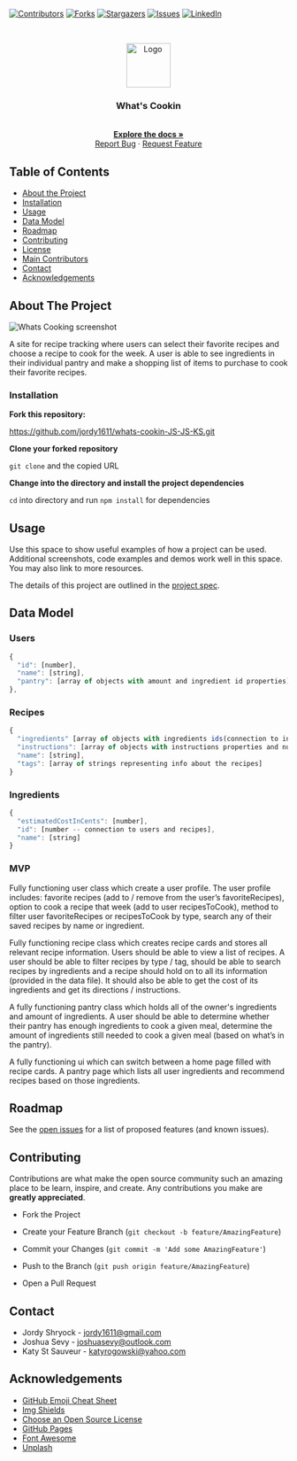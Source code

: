
[![Contributors][contributors-shield]][contributors-url]
[![Forks][forks-shield]][forks-url]
[![Stargazers][stars-shield]][stars-url]
[![Issues][issues-shield]][issues-url]
[![LinkedIn][linkedin-shield]][linkedin-url]


<br />
<p align="center">
  <a href="https://github.com/jordy1611/whats-cookin-JS-JS-KS">
    <img src="https://external-content.duckduckgo.com/iu/?u=https%3A%2F%2Fimg.pngio.com%2Fchef-cooking-logo-clip-art-cook-free-transparent-png-clipart-cook-png-black-and-white-840_1015.png&f=1&nofb=1" alt="Logo" width="80" height="80">
  </a>

  <h3 align="center">What's Cookin</h3>

  <p align="center">
    <br />
    <a href="https://github.com/jordy1611/whats-cookin-JS-JS-KS"><strong>Explore the docs »</strong></a>
    <br />
    <a href="https://github.com/jordy1611/whats-cookin-JS-JS-KS/issues">Report Bug</a>
    ·
    <a href="https://github.com/jordy1611/whats-cookin-JS-JS-KS/issues">Request Feature</a>
  </p>
</p>

## Table of Contents

* [About the Project](#about-the-project)
* [Installation](#installation)
* [Usage](#usage)
* [Data Model](#data-model)
* [Roadmap](#roadmap)
* [Contributing](#contributing)
* [License](#license)
* [Main Contributors](#contributors)
* [Contact](#contact)
* [Acknowledgements](#acknowledgements)


<!-- ABOUT THE PROJECT -->
## About The Project

![Whats Cooking screenshot](assets/mainPage.png)


A site for recipe tracking where users can select their favorite recipes and choose a recipe to cook for the week.  A user is able to see ingredients in their individual pantry and make a shopping list of items to purchase to cook their favorite recipes.

### Installation

**Fork this repository:**


https://github.com/jordy1611/whats-cookin-JS-JS-KS.git

**Clone your forked repository**

`git clone` and the copied URL

**Change into the directory and install the project dependencies**

`cd` into directory and run `npm install` for dependencies



<!-- USAGE EXAMPLES -->
## Usage

Use this space to show useful examples of how a project can be used. Additional screenshots, code examples and demos work well in this space. You may also link to more resources.

The details of this project are outlined in the <a href="https://frontend.turing.io/projects/whats-cookin.html" target="\__blank">project spec</a>.

<!-- DATA MODEL -->

## Data Model
### Users
```js
{
  "id": [number],
  "name": [string],
  "pantry": [array of objects with amount and ingredient id properties]
},
```

### Recipes
```js
{
  "ingredients" [array of objects with ingredients ids(connection to ingredients), ingredient names, and quantity data],
  "instructions": [array of objects with instructions properties and numbered steps],
  "name": [string],
  "tags": [array of strings representing info about the recipes]
}
```

### Ingredients
```js
{
  "estimatedCostInCents": [number],
  "id": [number -- connection to users and recipes],
  "name": [string]
}
```

### MVP
Fully functioning user class which create a user profile. The user profile includes: favorite recipes (add to / remove from the user’s favoriteRecipes), option to cook a recipe that week (add to user recipesToCook), method to filter user favoriteRecipes or recipesToCook by type, search any of their saved recipes by name or ingredient.

Fully functioning recipe class which creates recipe cards and stores all relevant recipe information. Users should be able to view a list of recipes. A user should be able to filter recipes by type / tag, should be able to search recipes by ingredients and a recipe should hold on to all its information (provided in the data file). It should also be able to get the cost of its ingredients and get its directions / instructions.

A fully functioning pantry class which holds all of the owner's ingredients and amount of ingredients. A user should be able to determine whether their pantry has enough ingredients to cook a given meal, determine the amount of ingredients still needed to cook a given meal (based on what’s in the pantry).

A fully functioning ui which can switch between a home page filled with recipe cards. A pantry page which lists all user ingredients and recommend recipes based on those ingredients.

<!-- ROADMAP -->
## Roadmap

See the [open issues](https://github.com/jordy1611/whats-cookin-JS-JS-KS/issues) for a list of proposed features (and known issues).


<!-- CONTRIBUTING -->
## Contributing

Contributions are what make the open source community such an amazing place to be learn, inspire, and create. Any contributions you make are **greatly appreciated**.

* Fork the Project

* Create your Feature Branch (`git checkout -b feature/AmazingFeature`)

* Commit your Changes (`git commit -m 'Add some AmazingFeature'`)

* Push to the Branch (`git push origin feature/AmazingFeature`)

* Open a Pull Request


## Contact

* Jordy Shryock - jordy1611@gmail.com
* Joshua Sevy - joshuasevy@outlook.com
* Katy St Sauveur - katyrogowski@yahoo.com




<!-- ACKNOWLEDGEMENTS -->
## Acknowledgements
* [GitHub Emoji Cheat Sheet](https://www.webpagefx.com/tools/emoji-cheat-sheet)
* [Img Shields](https://shields.io)
* [Choose an Open Source License](https://choosealicense.com)
* [GitHub Pages](https://pages.github.com)
* [Font Awesome](https://fontawesome.com)
* [Unplash](https://unsplash.com/)


<!-- MARKDOWN LINKS & IMAGES -->

[contributors-shield]: https://img.shields.io/github/contributors/jordy1611/whats-cookin-JS-JS-KS.svg?style=flat-square
[contributors-url]: https://github.com/jordy1611/whats-cookin-JS-JS-KS/graphs/contributors
[forks-shield]: https://img.shields.io/github/forks/jordy1611/whats-cookin-JS-JS-KS.svg?style=flat-square
[forks-url]: https://github.com/jordy1611/whats-cookin-JS-JS-KS/network/members
[stars-shield]: https://img.shields.io/github/stars/jordy1611/whats-cookin-JS-JS-KS.svg?style=flat-square
[stars-url]: https://github.com/jordy1611/whats-cookin-JS-JS-KS/stargazers
[issues-shield]: https://img.shields.io/github/issues/jordy1611/whats-cookin-JS-JS-KS.svg?style=flat-square
[issues-url]: https://github.com/jordy1611/whats-cookin-JS-JS-KS/issuesÂ
[linkedin-shield]: https://img.shields.io/badge/-LinkedIn-black.svg?style=flat-square&logo=linkedin&colorB=555


<!-- [linkedin-url]: https://linkedin.com/in/linkHere -->
[linkedin-url]: https://www.linkedin.com/in/jordan-shryock-6a48b9113/

<!-- [product-screenshot]: images/screenshot.png -->
